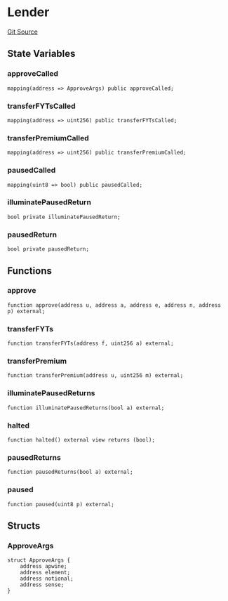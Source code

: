 # Lender
[Git Source](https://github.com/Swivel-Finance/illuminate/blob/756f41d3de7041d0b83523598284cee2b14c535e/src/mocks/Lender.sol)


## State Variables
### approveCalled

```solidity
mapping(address => ApproveArgs) public approveCalled;
```


### transferFYTsCalled

```solidity
mapping(address => uint256) public transferFYTsCalled;
```


### transferPremiumCalled

```solidity
mapping(address => uint256) public transferPremiumCalled;
```


### pausedCalled

```solidity
mapping(uint8 => bool) public pausedCalled;
```


### illuminatePausedReturn

```solidity
bool private illuminatePausedReturn;
```


### pausedReturn

```solidity
bool private pausedReturn;
```


## Functions
### approve


```solidity
function approve(address u, address a, address e, address n, address p) external;
```

### transferFYTs


```solidity
function transferFYTs(address f, uint256 a) external;
```

### transferPremium


```solidity
function transferPremium(address u, uint256 m) external;
```

### illuminatePausedReturns


```solidity
function illuminatePausedReturns(bool a) external;
```

### halted


```solidity
function halted() external view returns (bool);
```

### pausedReturns


```solidity
function pausedReturns(bool a) external;
```

### paused


```solidity
function paused(uint8 p) external;
```

## Structs
### ApproveArgs

```solidity
struct ApproveArgs {
    address apwine;
    address element;
    address notional;
    address sense;
}
```


